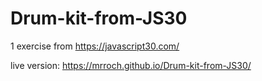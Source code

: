 # Drum-kit-from-JS30

1 exercise from https://javascript30.com/

live version: https://mrroch.github.io/Drum-kit-from-JS30/
